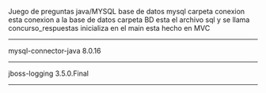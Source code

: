 Juego de preguntas java/MYSQL
base de datos mysql
carpeta conexion esta conexion a la base de datos
carpeta BD esta el archivo sql y  se llama concurso_respuestas
inicializa en el main 
esta hecho en MVC   
__________________________________________________
<artifactId>mysql-connector-java</artifactId>
<version>8.0.16</version>

_________________________________________________ 

<artifactId>jboss-logging</artifactId>
<version>3.5.0.Final</version> 
__________________________________________________
